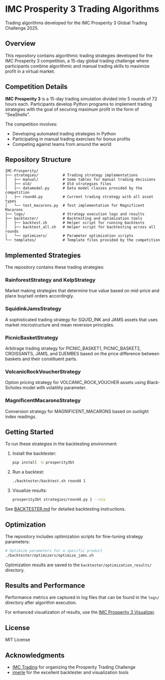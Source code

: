 # IMC Prosperity 3 Trading Algorithms

Trading algorithms developed for the IMC Prosperity 3 Global Trading Challenge 2025.

## Overview

This repository contains algorithmic trading strategies developed for the IMC Prosperity 3 competition, a 15-day global trading challenge where participants combine algorithmic and manual trading skills to maximize profit in a virtual market.

## Competition Details

**IMC Prosperity 3** is a 15-day trading simulation divided into 5 rounds of 72 hours each. Participants develop Python programs to implement trading strategies with the goal of securing maximum profit in the form of "SeaShells".

The competition involves:
- Developing automated trading strategies in Python
- Participating in manual trading exercises for bonus profits
- Competing against teams from around the world

## Repository Structure

```
IMC-Prosperity/
├── strategies/           # Trading strategy implementations
│   ├── manual/           # Some tables for manual trading decisions
│   ├── old/              # Old strategies files
│   ├── datamodel.py      # Data model classes provided by the competition
│   ├── round4.py         # Current trading strategy with all asset types
│   └── test_macarons.py  # Test implementation for Magnificent Macarons
├── logs/                 # Strategy execution logs and results
├── backtester/           # Backtesting and optimization tools
│   ├── backtest.sh       # Helper script for running backtests
│   ├── backtest_all.sh   # Helper script for backtesting across all rounds
│   └── optimizers/       # Parameter optimization scripts
└── templates/            # Template files provided by the competition
```

## Implemented Strategies

The repository contains these trading strategies:

### RainforestStrategy and KelpStrategy
Market making strategies that determine true value based on mid-price and place buy/sell orders accordingly.

### SquidinkJamsStrategy
A sophisticated trading strategy for SQUID_INK and JAMS assets that uses market microstructure and mean reversion principles.

### PicnicBasketStrategy
Arbitrage trading strategy for PICNIC_BASKET1, PICNIC_BASKET2, CROISSANTS, JAMS, and DJEMBES based on the price difference between baskets and their constituent parts.

### VolcanicRockVoucherStrategy
Option pricing strategy for VOLCANIC_ROCK_VOUCHER assets using Black-Scholes model with volatility parameter.

### MagnificentMacaronsStrategy
Conversion strategy for MAGNIFICENT_MACARONS based on sunlight index readings.

## Getting Started

To run these strategies in the backtesting environment:

1. Install the backtester:
   ```bash
   pip install -U prosperity3bt
   ```

2. Run a backtest:
   ```bash
   ./backtester/backtest.sh round4 1
   ```

3. Visualize results:
   ```bash
   prosperity3bt strategies/round4.py 1 --vis
   ```

See [BACKTESTER.md](BACKTESTER.md) for detailed backtesting instructions.

## Optimization

The repository includes optimization scripts for fine-tuning strategy parameters:

```bash
# Optimize parameters for a specific product
./backtester/optimizers/optimize_jams.sh
```

Optimization results are saved to the `backtester/optimization_results/` directory.

## Results and Performance

Performance metrics are captured in log files that can be found in the `logs/` directory after algorithm execution.

For enhanced visualization of results, use the [IMC Prosperity 3 Visualizer](https://jmerle.github.io/imc-prosperity-3-visualizer/?/visualizer).

## License

MIT License

## Acknowledgments

- [IMC Trading](https://www.imc.com/) for organizing the Prosperity Trading Challenge
- [jmerle](https://github.com/jmerle) for the excellent backtester and visualization tools